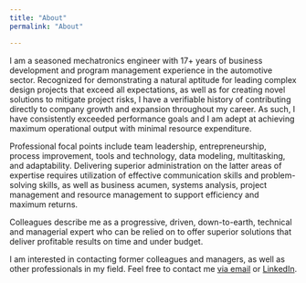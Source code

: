 ```yaml
---
title: "About"
permalink: "About"

---
```


<!---
## [![Resume](https://raw.githubusercontent.com/SeokLeeUS/seokleeus.github.io/master/_images/_Resume/Resume_Seok_Lee_Dec292021.jpg)]({{https://github.com/SeokLeeUS/seokleeus.github.io}}/assets/Seok_Lee_Resume_in_R_Dec292021.pdf)
-->

I am a seasoned mechatronics engineer with 17+ years of business development and program management experience in the automotive sector. Recognized for demonstrating a natural aptitude for leading complex design projects that exceed all expectations, as well as for creating novel solutions to mitigate project risks, I have a verifiable history of contributing directly to company growth and expansion throughout my career. As such, I have consistently exceeded performance goals and I am adept at achieving maximum operational output with minimal resource expenditure.

Professional focal points include team leadership, entrepreneurship, process improvement, tools and technology, data modeling, multitasking, and adaptability. Delivering superior administration on the latter areas of expertise requires utilization of effective communication skills and problem-solving skills, as well as business acumen, systems analysis, project management and resource management to support efficiency and maximum returns.

Colleagues describe me as a progressive, driven, down-to-earth, technical and managerial expert who can be relied on to offer superior solutions that deliver profitable results on time and under budget.

I am interested in contacting former colleagues and managers, as well as other professionals in my field. Feel free to contact me [via email](mailto:seokleeuk@gmail.com) or [LinkedIn](https://www.linkedin.com/in/seoklee).



